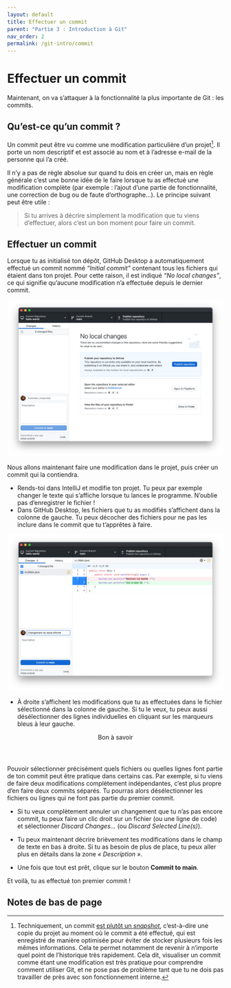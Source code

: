 ```yaml
---
layout: default
title: Effectuer un commit
parent: "Partie 3 : Introduction à Git"
nav_order: 2
permalink: /git-intro/commit
---
```


# Effectuer un commit
Maintenant, on va s’attaquer à la fonctionnalité la plus importante de Git : les commits.

## Qu’est-ce qu’un commit ?
Un commit peut être vu comme une modification particulière d’un projet[^1]. Il porte un nom descriptif et est associé au nom et à l’adresse e-mail de la personne qui l’a créé.

[^1]: Techniquement, un commit [est plutôt un *snapshot*](https://github.blog/2020-12-17-commits-are-snapshots-not-diffs/), c’est-à-dire une copie du projet au moment où le commit a été effectué, qui est enregistré de manière optimisée pour éviter de stocker plusieurs fois les mêmes informations. Cela te permet notamment de revenir à n’importe quel point de l’historique très rapidement. Cela dit, visualiser un commit comme étant une modification est très pratique pour comprendre comment utiliser Git, et ne pose pas de problème tant que tu ne dois pas travailler de près avec son fonctionnement interne.

Il n’y a pas de règle absolue sur quand tu dois en créer un, mais en règle générale c’est une bonne idée de le faire lorsque tu as effectué une modification complète (par exemple : l’ajout d’une partie de fonctionnalité, une correction de bug ou de faute d’orthographe…). Le principe suivant peut être utile :
> Si tu arrives à décrire simplement la modification que tu viens d’effectuer, alors c’est un bon moment pour faire un commit.

## Effectuer un commit
Lorsque tu as initialisé ton dépôt, GitHub Desktop a automatiquement effectué un commit nommé *“Initial commit”* contenant tous les fichiers qui étaient dans ton projet. Pour cette raison, il est indiqué *“No local changes”*, ce qui signifie qu’aucune modification n’a effectuée depuis le dernier commit.

![Fenêtre de GitHub Desktop indiquant “No local changes”](../assets/no-local-changes.png)

Nous allons maintenant faire une modification dans le projet, puis créer un commit qui la contiendra.

* Rends-toi dans IntelliJ et modifie ton projet. Tu peux par exemple changer le texte qui s’affiche lorsque tu lances le programme. N’oublie pas d’enregistrer le fichier !
* Dans GitHub Desktop, les fichiers que tu as modifiés s’affichent dans la colonne de gauche. Tu peux décocher des fichiers pour ne pas les inclure dans le commit que tu t’apprêtes à faire.

![Fenêtre de GitHub Desktop affichant les changements effectués](../assets/commit-changes.png)

* À droite s’affichent les modifications que tu as effectuées dans le fichier sélectionné dans la colonne de gauche. Si tu le veux, tu peux aussi désélectionner des lignes individuelles en cliquant sur les marqueurs bleus à leur gauche.

<div class="tip">
  <header>Bon à savoir</header>
  <p>
    Pouvoir sélectionner précisément quels fichiers ou quelles lignes font partie de ton commit peut être pratique dans certains cas. Par exemple, si tu viens de faire deux modifications complètement indépendantes, c’est plus propre d’en faire deux commits séparés. Tu pourras alors désélectionner les fichiers ou lignes qui ne font pas partie du premier commit.
  </p>
</div>

* Si tu veux complètement annuler un changement que tu n’as pas encore commit, tu peux faire un clic droit sur un fichier (ou une ligne de code) et sélectionner *Discard Changes…* (ou *Discard Selected Line(s)*).

* Tu peux maintenant décrire brièvement tes modifications dans le champ de texte en bas à droite. Si tu as besoin de plus de place, tu peux aller plus en détails dans la zone *« Description »*.

* Une fois que tout est prêt, clique sur le bouton **Commit to main**.

Et voilà, tu as effectué ton premier commit !

## Notes de bas de page
